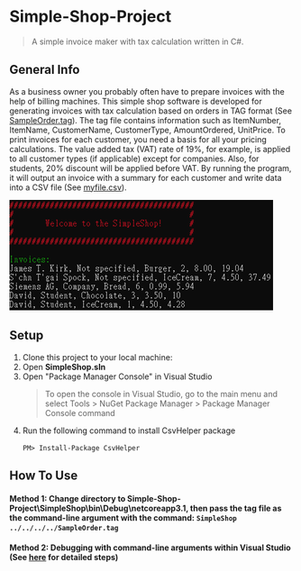 Simple-Shop-Project
===================

> A simple invoice maker with tax calculation written in C#.

## General Info
As a business owner you probably often have to prepare invoices with the help of billing machines.
This simple shop software is developed for generating invoices with tax calculation based on orders in TAG format (See [SampleOrder.tag](./SimpleShop.Test/SampleOrder.tag)).
The tag file contains information such as ItemNumber, ItemName, CustomerName, CustomerType, AmountOrdered, UnitPrice.
To print invoices for each customer, you need a basis for all your pricing calculations. The value added tax (VAT) rate of 19%, for example, is applied to all customer types (if applicable) except for companies.
Also, for students, 20% discount will be applied before VAT.
By running the program, it will output an invoice with a summary for each customer and write data into a CSV file (See [myfile.csv](./myfile.csv)).   

![SampleOutput](SampleOutput.png)

## Setup
1. Clone this project to your local machine:
2. Open **SimpleShop.sln**
3. Open "Package Manager Console" in Visual Studio
   > To open the console in Visual Studio, go to the main menu and select Tools > NuGet Package Manager > Package Manager Console command
4. Run the following command to install CsvHelper package
   ```
   PM> Install-Package CsvHelper
   ```
   
## How To Use
#### **Method 1:** Change directory to Simple-Shop-Project\SimpleShop\bin\Debug\netcoreapp3.1, then pass the tag file as the command-line argument with the command: ```SimpleShop ../../../../SampleOrder.tag```  
#### **Method 2:** Debugging with command-line arguments within Visual Studio (See [here](https://dailydotnettips.com/how-to-pass-command-line-arguments-using-visual-studio/) for detailed steps)
  
